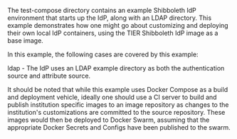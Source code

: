 The test-compose directory contains an example Shibboleth IdP environment that starts up the IdP, along with an LDAP directory. This example demonstrates how one might go about customizing and deploying their own local IdP containers, using the TIER Shibboleth IdP image as a base image.

In this example, the following cases are covered by this example:

ldap - The IdP uses an LDAP example directory as both the authentication source and attribute source.

It should be noted that while this example uses Docker Compose as a build and deployment vehicle, ideally one should use a CI server to build and publish institution specific images to an image repository as changes to the institution's customizations are committed to the source repository. These images would then be deployed to Docker Swarm, assuming that the appropriate Docker Secrets and Configs have been published to the swarm.


